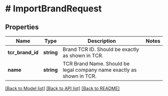 # # ImportBrandRequest

## Properties

Name | Type | Description | Notes
------------ | ------------- | ------------- | -------------
**tcr_brand_id** | **string** | Brand TCR ID. Should be exactly as shown in TCR. |
**name** | **string** | TCR Brand Name. Should be legal company name exactly as shown in TCR. |

[[Back to Model list]](../../README.md#models) [[Back to API list]](../../README.md#endpoints) [[Back to README]](../../README.md)
